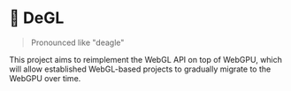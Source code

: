 # 🦅 DeGL
> Pronounced like "deagle"

This project aims to reimplement the WebGL API on top of WebGPU, which will allow established WebGL-based projects to gradually migrate to the WebGPU over time.
